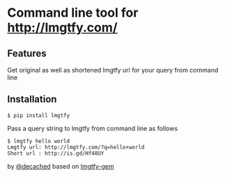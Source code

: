 Command line tool for http://lmgtfy.com/
===

Features
---
Get original as well as shortened lmgtfy url for your query from command line

Installation
---
`$ pip install lmgtfy`

Pass a query string to lmgtfy from command line as follows

```
$ lmgtfy hello world 
Lmgtfy url: http://lmgtfy.com/?q=hello+world
Short url : http://is.gd/Hf48UY
```

by [@decached](http://twitter.com/decached.com) based on [lmgtfy-gem](https://github.com/prathamesh-sonpatki/lmgtfy-gem)
